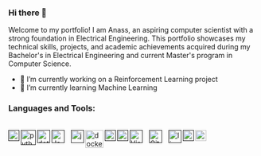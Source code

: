 ### Hi there 👋
Welcome to my portfolio! I am Anass, an aspiring computer scientist with a strong foundation in Electrical Engineering. This portfolio showcases my technical skills, projects, and academic achievements acquired during my Bachelor's in Electrical Engineering and current Master's program in Computer Science.


- 🔭 I’m currently working on a Reinforcement Learning project
- 🌱 I’m currently learning Machine Learning



### Languages and Tools:

<br />
<a href="">
  <img align="left" alt="C" width="22px" src="https://cdn.jsdelivr.net/npm/simple-icons@v3/icons/c.svg" />
</a> 
<a href="">
  <img align="left" alt="python-original" width="30px" src="https://icongr.am/devicon/python-original.svg?size=128&color=000000" />
</a>
<a href="">
  <img align="left" alt="dot-net-original-wordmark" width="26px" src="https://icongr.am/devicon/dot-net-original-wordmark.svg?size=128&color=000000" />
</a>  
<a href="">
  <img align="left" alt="JavaScript" width="26px" src="https://cdn.jsdelivr.net/gh/devicons/devicon/icons/javascript/javascript-original.svg" style="padding-right:10px;" />
</a>      
<a href="">
  <img align="left" alt="java" width="26px" src="https://cdn.jsdelivr.net/npm/simple-icons@v3/icons/java.svg" />
</a>
<a href="https://www.docker.com/get-started">
  <img align="left" alt="docker-original" width="36px" src="https://icongr.am/devicon/docker-original.svg?size=128&color=000000" />
</a>
<a href="">
  <img align="left" alt="github" width="22px" src="https://cdn.jsdelivr.net/npm/simple-icons@v3/icons/github.svg" />
</a>
<a href="">
  <img align="left" alt="pytorch" width="22px" src="https://cdn.jsdelivr.net/npm/simple-icons@v3/icons/pytorch.svg" />
 </a>
<a href="">
  <img align="left" alt="Visual Studio Code" width="26px" src="https://cdn.jsdelivr.net/gh/devicons/devicon/icons/vscode/vscode-original.svg" style="padding-right:10px;" />
</a>
<a href="">
  <img align="left" alt="Git" width="26px" src="https://cdn.jsdelivr.net/gh/devicons/devicon/icons/git/git-original.svg" style="padding-right:10px;" />
</a>
<a href="">
  <img align="left" alt="linux-original" width="26px" src="https://icongr.am/devicon/linux-original.svg?size=128&color=000000"] />
</a>
</a>
</a>
<a href="">
  <img align="left" alt="microsoft" width="22px" src="https://cdn.jsdelivr.net/npm/simple-icons@v3/icons/microsoft.svg" />
</a>
</a>
<a href="https://de.wikipedia.org/wiki/LaTeX">
  <img align="left" alt="Latex" width="22px" src="https://cdn.jsdelivr.net/npm/simple-icons@v3/icons/latex.svg" />
</a>
<br />
<br />
<br />
<br />

<!--
**beanass/beanass** is a ✨ _special_ ✨ repository because its `README.md` (this file) appears on your GitHub profile.

Here are some ideas to get you started:

- 🔭 I’m currently working on ...
- 🌱 I’m currently learning ...
- 👯 I’m looking to collaborate on ...
- 🤔 I’m looking for help with ...
- 💬 Ask me about ...
- 📫 How to reach me: ...
- 😄 Pronouns: ...
- ⚡ Fun fact: ...
-->

